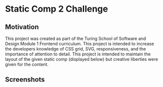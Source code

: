 # Static Comp 2 Challenge

## Motivation
This project was created as part of the Turing School of Software and Design Module 1 Frontend curriculum. This project is intended to increase the developers knowledge of CSS grid, SVG, responsiveness, and the importance of attention to detail. This project is intended to maintain the layout of the given static comp (displayed below) but creative liberties were given for the content.
## Screenshots

